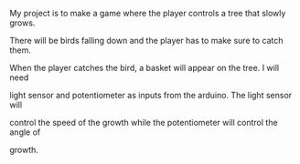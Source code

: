My project is to make a game where the player controls a tree that slowly grows. 

There will be birds falling down and the player has to make sure to catch them.

When the player catches the bird, a basket will appear on the tree. I will need

light sensor and potentiometer as inputs from the arduino. The light sensor will

control the speed of the growth while the potentiometer will control the angle of

growth.
